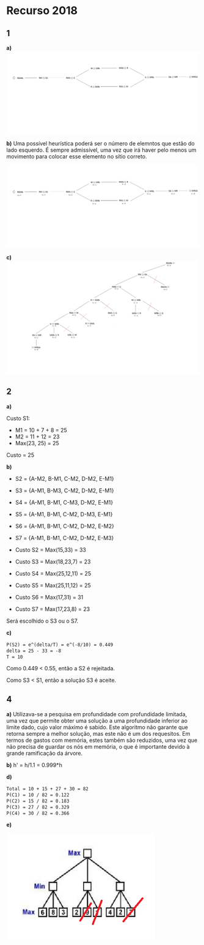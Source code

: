 # Recurso 2018

## 1 

**a)** ![](images/ex_1a_2018R.png)

**b)** Uma possível heurística poderá ser o número de elemntos que estão do lado esquerdo. É sempre admissível, uma vez que irá haver pelo menos um movimento para colocar esse elemento no sítio correto.

![](images/ex_1b_2018R.png)

**c)** ![](images/ex_1c_2018R.png)

## 2 

**a)** 

Custo S1:
* M1 = 10 + 7 + 8 = 25
* M2 = 11 + 12 = 23
* Max(23, 25) = 25

Custo = 25

**b)** 

* S2 = {A-M2, B-M1, C-M2, D-M2, E-M1}
* S3 = {A-M1, B-M3, C-M2, D-M2, E-M1}
* S4 = {A-M1, B-M1, C-M3, D-M2, E-M1}
* S5 = {A-M1, B-M1, C-M2, D-M3, E-M1}
* S6 = {A-M1, B-M1, C-M2, D-M2, E-M2}
* S7 = {A-M1, B-M1, C-M2, D-M2, E-M3}

* Custo S2 = Max(15,33) = 33
* Custo S3 = Max(18,23,7) = 23
* Custo S4 = Max(25,12,11) = 25
* Custo S5 = Max(25,11,12) = 25
* Custo S6 = Max(17,31) = 31
* Custo S7 = Max(17,23,8) = 23

Será escolhido o S3 ou o S7.

**c)** 

```
P(S2) = e^(delta/T) = e^(-8/10) = 0.449
delta = 25 - 33 = -8
T = 10
```

Como 0.449 < 0.55, então a S2 é rejeitada.

Como S3 < S1, então a solução S3 é aceite.

## 4 

**a)** Utilizava-se a pesquisa em profundidade com profundidade limitada, uma vez que permite obter uma solução a uma profundidade inferior ao limite dado, cujo valor máximo é sabido. Este algoritmo não garante que retorna sempre a melhor solução, mas este não é um dos requesitos. Em termos de gastos com memória, estes também são reduzidos, uma vez que não precisa de guardar os nós em memória, o que é importante devido à grande ramificação da árvore.

**b)** h' = h/1.1 = 0.999*h

**d)**

```
Total = 10 + 15 + 27 + 30 = 82
P(C1) = 10 / 82 = 0.122
P(C2) = 15 / 82 = 0.183
P(C3) = 27 / 82 = 0.329
P(C4) = 30 / 82 = 0.366
```

**e)**

![](images/ex_4e_2018R.png)
